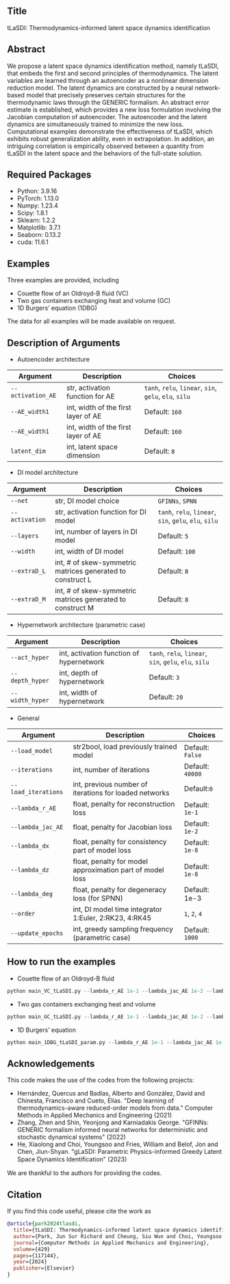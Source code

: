 ## Title

tLaSDI: Thermodynamics-informed latent space dynamics identification


## Abstract 

We propose a latent space dynamics identification method, namely tLaSDI, that embeds the first and second principles of thermodynamics. 
The latent variables are learned through an autoencoder as a nonlinear dimension reduction model.
The latent dynamics are constructed by a neural network-based model that precisely preserves certain structures for the thermodynamic laws through the GENERIC formalism.
An abstract error estimate is established, which provides a new loss formulation involving the Jacobian computation of autoencoder.
The autoencoder and the latent dynamics are simultaneously trained to minimize the new loss.
Computational examples demonstrate the effectiveness of tLaSDI, which exhibits robust generalization ability, even in extrapolation.
In addition, an intriguing correlation is empirically observed between a quantity from tLaSDI in the latent space and the behaviors of the full-state solution.

## Required Packages

- Python: 3.9.16
- PyTorch: 1.13.0
- Numpy: 1.23.4
- Scipy: 1.8.1
- Sklearn: 1.2.2
- Matplotlib: 3.7.1
- Seaborn: 0.13.2
- cuda: 11.6.1

## Examples

Three examples are provided, including
- Couette flow of an Oldroyd-B fluid (VC)
- Two gas containers exchanging heat and volume (GC)
- 1D Burgers’ equation (1DBG)

The data for all examples will be made available on request.

## Description of Arguments

- Autoencoder architecture
  
| Argument | Description | Choices |
| -------- | -------- | -------- |
| `--activation_AE`   | str, activation function for AE   |  `tanh`, `relu`, `linear`, `sin`, `gelu`, `elu`, `silu` |
| `--AE_width1`       | int, width of the first layer of AE | Default: `160` |
| `--AE_width1`       | int, width of the first layer of AE | Default: `160` |
| `latent_dim`        | int, latent space dimension | Default: `8` |

- DI model architecture

| Argument | Description | Choices |
| -------- | -------- | -------- |
| `--net`  | str, DI model choice | `GFINNs`, `SPNN` | 
| `--activation` | str, activation function for DI model  | `tanh`, `relu`, `linear`, `sin`, `gelu`, `elu`, `silu`  |
| `--layers` | int, number of layers in DI model | Default: `5` |
| `--width` | int, width of DI model | Default: `100` |
| `--extraD_L` | int, # of skew-symmetric matrices generated to construct L | Default: `8` |
| `--extraD_M` | int, # of skew-symmetric matrices generated to construct M | Default: `8` |

- Hypernetwork architecture (parametric case)

| Argument | Description | Choices |
| -------- | -------- | -------- |
|`--act_hyper` | int, activation function of hypernetwork | `tanh`, `relu`, `linear`, `sin`, `gelu`, `elu`, `silu`  |
|`--depth_hyper` | int, depth of hypernetwork | Default: `3`  |
|`--width_hyper` | int, width of hypernetwork | Default: `20` |


- General
  
| Argument | Description | Choices |
| -------- | -------- | -------- |
|`--load_model`| str2bool, load previously trained model | Default: `False`|
|`--iterations`| int, number of iterations | Default: `40000`|
|`--load_iterations`| int, previous number of iterations for loaded networks | Default:`0` |
|`--lambda_r_AE`| float, penalty for reconstruction loss | Default: `1e-1`|
|`--lambda_jac_AE`|float, penalty for Jacobian loss | Default: `1e-2`|
|`--lambda_dx` | float, penalty for consistency part of model loss | Default: `1e-8`|
|`--lambda_dz` | float, penalty for model approximation part of model loss | Default: `1e-8`|
|`--lambda_deg` | float, penalty for degeneracy loss (for SPNN) | Default: 1e-3|
|`--order` | int, DI model time integrator 1:Euler, 2:RK23, 4:RK45 | `1`, `2`, `4`|
|`--update_epochs` | int, greedy sampling frequency (parametric case) | Default: `1000`| 

## How to run the examples

- Couette flow of an Oldroyd-B fluid
  
```python
python main_VC_tLaSDI.py --lambda_r_AE 1e-1 --lambda_jac_AE 1e-2 --lambda_dx 1e-8 --lambda_Dz 1e-8 ...
```

- Two gas containers exchanging heat and volume
  
```python
python main_GC_tLaSDI.py --lambda_r_AE 1e-1 --lambda_jac_AE 1e-2 --lambda_dx 1e-7 --lambda_Dz 1e-7 ...
```

- 1D Burgers’ equation
  
```python
python main_1DBG_tLaSDI_param.py --lambda_r_AE 1e-1 --lambda_jac_AE 1e-9 --lambda_dx 1e-7 --lambda_Dz 1e-7 ...
```


## Acknowledgements

This code makes the use of the codes from the following projects:

- Hernández, Quercus and Badías, Alberto and González, David and Chinesta, Francisco and Cueto, Elías. "Deep learning of thermodynamics-aware reduced-order models from data." Computer Methods in Applied Mechanics and Engineering (2021)
- Zhang, Zhen and Shin, Yeonjong and Karniadakis George. "GFINNs: GENERIC formalism informed neural networks for deterministic and stochastic dynamical systems" (2022)
- He, Xiaolong and Choi, Youngsoo and Fries, William and Belof, Jon and Chen, Jiun-Shyan. "gLaSDI: Parametric Physics-informed Greedy Latent Space Dynamics Identiﬁcation" (2023)

We are thankful to the authors for providing the codes.

## Citation

If you find this code useful, please cite the work as

```bibtex
@article{park2024tlasdi,
  title={tLaSDI: Thermodynamics-informed latent space dynamics identification},
  author={Park, Jun Sur Richard and Cheung, Siu Wun and Choi, Youngsoo and Shin, Yeonjong},
  journal={Computer Methods in Applied Mechanics and Engineering},
  volume={429}
  pages={117144},
  year={2024}
  publisher={Elsevier}
}
